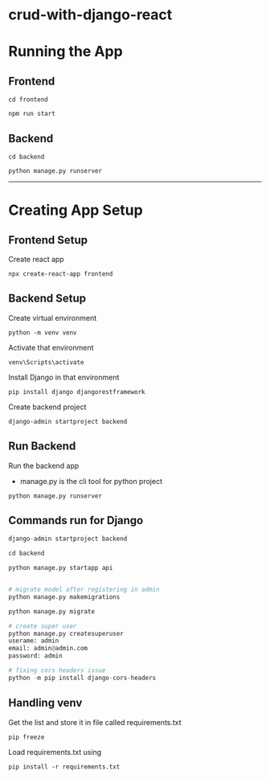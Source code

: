 # crud-with-django-react

# Running the App

## Frontend

```
cd frontend

npm run start
```

## Backend

```
cd backend

python manage.py runserver
```

---

# Creating App Setup

## Frontend Setup

Create react app

```
npx create-react-app frontend
```

## Backend Setup

Create virtual environment

```
python -m venv venv
```

Activate that environment

```
venv\Scripts\activate
```

Install Django in that environment

```
pip install django djangorestframework
```

Create backend project

```
django-admin startproject backend
```

## Run Backend

Run the backend app

- manage.py is the cli tool for python project

```
python manage.py runserver
```

## Commands run for Django

```python
django-admin startproject backend

cd backend

python manage.py startapp api


# migrate model after registering in admin
python manage.py makemigrations

python manage.py migrate

# create super user
python manage.py createsuperuser
userame: admin
email: admin@admin.com
password: admin

# fixing cors headers issue
python -m pip install django-cors-headers

```

## Handling venv

Get the list and store it in file called requirements.txt

```
pip freeze
```

Load requirements.txt using

```
pip install -r requirements.txt
```
